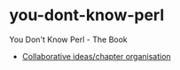 you-dont-know-perl
==================

You Don't Know Perl - The Book

- [Collaborative ideas/chapter organisation](https://docs.google.com/spreadsheet/ccc?key=0AviwwV43InicdGd6aEtJXzVZcjQ1U1czdG4zUGREZXc)
